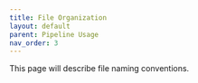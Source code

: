 ```yaml
---
title: File Organization
layout: default
parent: Pipeline Usage
nav_order: 3
---
```


This page will describe file naming conventions.
